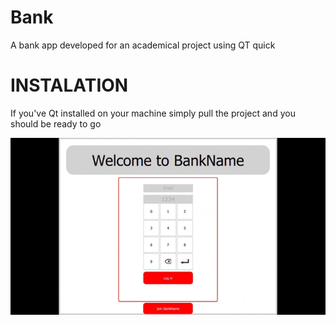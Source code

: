 # Bank
A bank app developed for an academical project using QT quick

# INSTALATION
If you've Qt installed on your machine simply pull the project and you should be ready to go

![](https://github.com/Szafa99/Bank/blob/master/images/Bank.gif)
